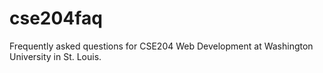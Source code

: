 # cse204faq
Frequently asked questions for CSE204 Web Development at Washington University in St. Louis.
